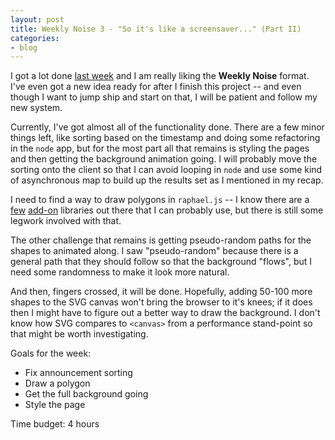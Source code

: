 ```yaml
---
layout: post
title: Weekly Noise 3 - "So it's like a screensaver..." (Part II)
categories:
- blog
---
```

I got a lot done [last week](http://mdswanson.com/blog/2010/11/07/weekly-noise-2-recap.html) 
and I am really liking the **Weekly Noise** format.  I've even got a new idea 
ready for after I finish this project -- and even though I want to jump ship and 
start on that, I will be patient and follow my new system.

Currently, I've got almost all of the functionality done.  There are a few minor 
things left, like sorting based on the timestamp and doing some refactoring in 
the `node` app, but for the most part all that remains is styling the pages and 
then getting the background animation going.  I will probably move the sorting 
onto the client so that I can avoid looping in `node` and use some kind of 
asynchronous map to build up the results set as I mentioned in my recap.

I need to find a way to draw polygons in `raphael.js` -- I know there are a 
[few](https://github.com/wout/raphael-shapes) [add-on](http://code.google.com/p/jsvectoreditor/) 
libraries out there that I can probably use, but there is still some legwork 
involved with that.  

The other challenge that remains is getting pseudo-random paths for the shapes 
to animated along.  I saw "pseudo-random" because there is a general path that 
they should follow so that the background "flows", but I need some randomness 
to make it look more natural.

And then, fingers crossed, it will be done.  Hopefully, adding 50-100 more 
shapes to the SVG canvas won't bring the browser to it's knees; if it does 
then I might have to figure out a better way to draw the background.  I don't 
know how SVG compares to `<canvas>` from a performance stand-point so that 
might be worth investigating.

Goals for the week:

 - Fix announcement sorting
 - Draw a polygon
 - Get the full background going  
 - Style the page  

Time budget: 4 hours
